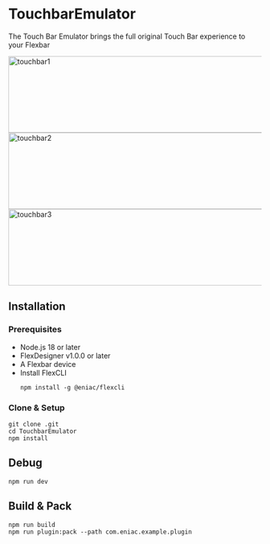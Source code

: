 
# TouchbarEmulator

The Touch Bar Emulator brings the full original Touch Bar experience to your Flexbar

<img width="3000" height="152" alt="touchbar1" src="https://github.com/user-attachments/assets/c8a7cf75-22fd-417d-9307-b0d1c470974e" />

<img width="3000" height="152" alt="touchbar2" src="https://github.com/user-attachments/assets/3766d59e-386e-4f85-ae8a-31cb8d23a21d" />

<img width="3000" height="152" alt="touchbar3" src="https://github.com/user-attachments/assets/cbc87cb9-9ef9-4b8a-a311-5353bff9bf0b" />

## Installation


### **Prerequisites**

- Node.js 18 or later  
- FlexDesigner v1.0.0 or later  
- A Flexbar device 
- Install FlexCLI  
  ```
  npm install -g @eniac/flexcli
  ```

### Clone & Setup

```
git clone .git
cd TouchbarEmulator
npm install
```

## Debug

```
npm run dev
```

## Build & Pack

```
npm run build
npm run plugin:pack --path com.eniac.example.plugin
```
  
